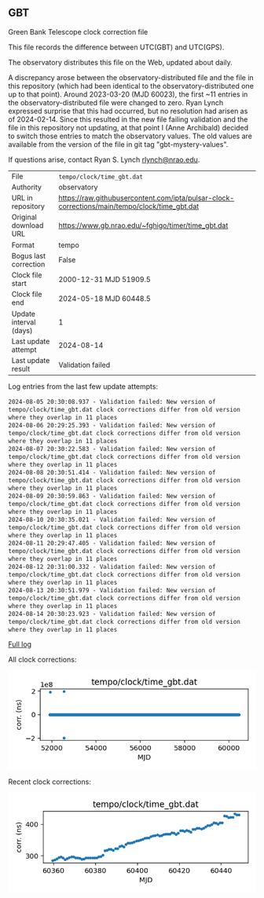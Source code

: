 
## GBT

Green Bank Telescope clock correction file

This file records the difference between UTC(GBT) and UTC(GPS).

The observatory distributes this file on the Web, updated about daily.

A discrepancy arose between the observatory-distributed file and the
file in this repository (which had been identical to the 
observatory-distributed one up to that point). Around 
2023-03-20 (MJD 60023), the first ~11 entries in the 
observatory-distributed file were changed to zero.
Ryan Lynch expressed surprise that this had occurred, but no
resolution had arisen as of 2024-02-14. Since this resulted in
the new file failing validation and the file in this repository
not updating, at that point I (Anne Archibald) decided to
switch those entries to match the observatory values. The old values
are available from the version of the file in git tag 
"gbt-mystery-values".

If questions arise, contact Ryan S. Lynch <rlynch@nrao.edu>.

|     |     |
|:--- |:--- |
| File | `tempo/clock/time_gbt.dat` |
| Authority | observatory |
| URL in repository | <https://raw.githubusercontent.com/ipta/pulsar-clock-corrections/main/tempo/clock/time_gbt.dat> |
| Original download URL | <https://www.gb.nrao.edu/~fghigo/timer/time_gbt.dat> |
| Format | tempo |
| Bogus last correction | False |
| Clock file start | 2000-12-31 MJD 51909.5 |
| Clock file end | 2024-05-18 MJD 60448.5 |
| Update interval (days) | 1 |
| Last update attempt | 2024-08-14 |
| Last update result | Validation failed |

Log entries from the last few update attempts:
```
2024-08-05 20:30:08.937 - Validation failed: New version of tempo/clock/time_gbt.dat clock corrections differ from old version where they overlap in 11 places
2024-08-06 20:29:25.393 - Validation failed: New version of tempo/clock/time_gbt.dat clock corrections differ from old version where they overlap in 11 places
2024-08-07 20:30:22.583 - Validation failed: New version of tempo/clock/time_gbt.dat clock corrections differ from old version where they overlap in 11 places
2024-08-08 20:30:51.414 - Validation failed: New version of tempo/clock/time_gbt.dat clock corrections differ from old version where they overlap in 11 places
2024-08-09 20:30:59.863 - Validation failed: New version of tempo/clock/time_gbt.dat clock corrections differ from old version where they overlap in 11 places
2024-08-10 20:30:35.021 - Validation failed: New version of tempo/clock/time_gbt.dat clock corrections differ from old version where they overlap in 11 places
2024-08-11 20:29:47.405 - Validation failed: New version of tempo/clock/time_gbt.dat clock corrections differ from old version where they overlap in 11 places
2024-08-12 20:31:00.332 - Validation failed: New version of tempo/clock/time_gbt.dat clock corrections differ from old version where they overlap in 11 places
2024-08-13 20:30:51.979 - Validation failed: New version of tempo/clock/time_gbt.dat clock corrections differ from old version where they overlap in 11 places
2024-08-14 20:30:23.923 - Validation failed: New version of tempo/clock/time_gbt.dat clock corrections differ from old version where they overlap in 11 places
```
[Full log](https://raw.githubusercontent.com/ipta/pulsar-clock-corrections/main/log/tempo/clock/time_gbt.dat.log)


All clock corrections:

![plot of all clock corrections](time_gbt.dat.png "All corrections")

Recent clock corrections:

![plot of recent clock corrections](time_gbt.dat.short.png "Recent corrections")

